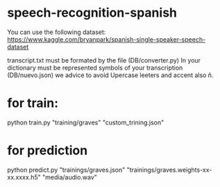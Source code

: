 # speech-recognition-spanish

You can use the following dataset:
https://www.kaggle.com/bryanpark/spanish-single-speaker-speech-dataset

transcript.txt must be formated by the file (DB/converter.py)
In your dictionary must be represented symbols of your transcription (DB/nuevo.json) we advice to avoid Upercase leeters and accent also ñ.

# for train:
python train.py "training/graves" "custom_trining.json"

# for prediction
python predict.py "trainings/graves.json" "trainings/graves.weights-xx-xx.xxxx.h5" "media/audio.wav"
